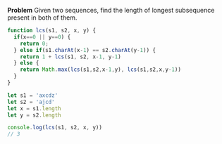 **Problem**
Given two sequences, find the length of longest subsequence present in both of them.

```javascript
function lcs(s1, s2, x, y) {
  if(x==0 || y==0) {
    return 0;
  } else if(s1.charAt(x-1) == s2.charAt(y-1)) {
    return 1 + lcs(s1, s2, x-1, y-1)
  } else {
    return Math.max(lcs(s1,s2,x-1,y), lcs(s1,s2,x,y-1))
  }
}

let s1 = 'axcdz'
let s2 = 'ajcd'
let x = s1.length
let y = s2.length

console.log(lcs(s1, s2, x, y))
// 3
```
